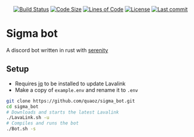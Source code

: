 <p align="center">
    <a href="https://github.com/quaoz/sigma_bot/"><img alt="Build Status" src="https://img.shields.io/github/workflow/status/quaoz/sigma_bot/Lints?style=for-the-badge"></a>
    <a href="https://github.com/quaoz/sigma_bot/"><img alt="Code Size" src="https://img.shields.io/github/languages/code-size/quaoz/sigma_bot?style=for-the-badge"></a>
    <a href="https://github.com/quaoz/sigma_bot/"><img alt="Lines of Code" src="https://img.shields.io/tokei/lines/github/quaoz/sigma_bot?style=for-the-badge"></a>
    <a href="https://github.com/quaoz/sigma_bot/"><img alt="License" src="https://img.shields.io/github/license/quaoz/sigma_bot?style=for-the-badge"></a>
    <a href="https://github.com/quaoz/sigma_bot/"><img alt="Last commit" src="https://img.shields.io/github/last-commit/quaoz/sigma_bot?style=for-the-badge"></a>
</p>

# Sigma bot

A discord bot written in rust with [serenity](https://github.com/serenity-rs/serenity)

## Setup

- Requires [jq](https://stedolan.github.io/jq/download/) to be installed to update Lavalink
- Make a copy of `example.env` and rename it to `.env`

```bash
git clone https://github.com/quaoz/sigma_bot.git
cd sigma_bot
# Downloads and starts the latest Lavalink
./LavaLink.sh -u
# Compiles and runs the bot
./Bot.sh -s
```